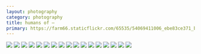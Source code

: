 ```yaml
---
layout: photography
category: photography
title: humans of —
primary: https://farm66.staticflickr.com/65535/54069411006_ebe83ce371_b.jpg
---
```


<div class="gallery">
  <div class="row">
    <div class="column">
      <img src="https://farm66.staticflickr.com/65535/54069411006_ebe83ce371_b.jpg">
      <img src="https://farm66.staticflickr.com/65535/54064641374_bb9645184b_b.jpg">
      <img src="https://farm66.staticflickr.com/65535/54064573138_38c3fbc9fd_b.jpg">
      <img src="https://farm66.staticflickr.com/65535/54071926241_ecd60feaed_b.jpg">
      <img src="https://farm66.staticflickr.com/65535/54064777105_0af60ee7b1_b.jpg">
      <img src="https://farm66.staticflickr.com/65535/54064641429_f3c0d485cc_b.jpg">
      <img src="https://farm66.staticflickr.com/65535/54071238392_6ef83fdf89_b.jpg">
      <img src="https://farm66.staticflickr.com/65535/54072448544_9968fec41f_b.jpg">
      <img src="https://farm66.staticflickr.com/65535/54072572615_49a0fd8d7d_b.jpg">
      <img src="https://farm66.staticflickr.com/65535/54072373473_185f507676_b.jpg">
      <img src="https://farm66.staticflickr.com/65535/54072448424_09ea6b94d8_b.jpg">
      <img src="https://farm66.staticflickr.com/65535/54076001406_a5ae4fc6b5_b.jpg">
      <img src="https://farm66.staticflickr.com/65535/54069420411_9586766e20_b.jpg">
      <img src="https://farm66.staticflickr.com/65535/54069675518_8d9d077c5f_b.jpg">
      <img src="https://farm66.staticflickr.com/65535/54072373998_f65c556434_b.jpg">
      <img src="https://farm66.staticflickr.com/65535/54072374093_25576d7f94_b.jpg">
      <img src="https://farm66.staticflickr.com/65535/54080610389_fa926b1b02_b.jpg">
    </div>
  </div>
</div>
